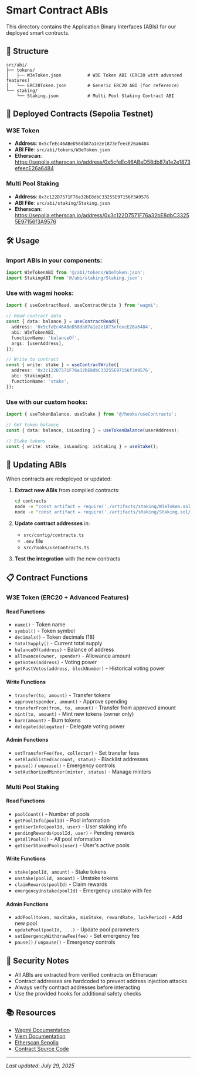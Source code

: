 # Smart Contract ABIs

This directory contains the Application Binary Interfaces (ABIs) for our deployed smart contracts.

## 📁 Structure

```
src/abi/
├── tokens/
│   ├── W3eToken.json          # W3E Token ABI (ERC20 with advanced features)
│   └── ERC20Token.json        # Generic ERC20 ABI (for reference)
└── staking/
    └── Staking.json           # Multi Pool Staking Contract ABI
```

## 🔗 Deployed Contracts (Sepolia Testnet)

### W3E Token
- **Address**: `0x5cfeEc46ABeD58db87a1e2e1873efeecE26a6484`
- **ABI File**: `src/abi/tokens/W3eToken.json`
- **Etherscan**: https://sepolia.etherscan.io/address/0x5cfeEc46ABeD58db87a1e2e1873efeecE26a6484

### Multi Pool Staking
- **Address**: `0x3c122D7571F76a32bE8dbC33255E97156f3A9576`
- **ABI File**: `src/abi/staking/Staking.json`
- **Etherscan**: https://sepolia.etherscan.io/address/0x3c122D7571F76a32bE8dbC33255E97156f3A9576

## 🛠️ Usage

### Import ABIs in your components:

```typescript
import W3eTokenABI from '@/abi/tokens/W3eToken.json';
import StakingABI from '@/abi/staking/Staking.json';
```

### Use with wagmi hooks:

```typescript
import { useContractRead, useContractWrite } from 'wagmi';

// Read contract data
const { data: balance } = useContractRead({
  address: '0x5cfeEc46ABeD58db87a1e2e1873efeecE26a6484',
  abi: W3eTokenABI,
  functionName: 'balanceOf',
  args: [userAddress],
});

// Write to contract
const { write: stake } = useContractWrite({
  address: '0x3c122D7571F76a32bE8dbC33255E97156f3A9576',
  abi: StakingABI,
  functionName: 'stake',
});
```

### Use with our custom hooks:

```typescript
import { useTokenBalance, useStake } from '@/hooks/useContracts';

// Get token balance
const { data: balance, isLoading } = useTokenBalance(userAddress);

// Stake tokens
const { write: stake, isLoading: isStaking } = useStake();
```

## 🔄 Updating ABIs

When contracts are redeployed or updated:

1. **Extract new ABIs** from compiled contracts:
   ```bash
   cd contracts
   node -e "const artifact = require('./artifacts/staking/W3eToken.sol/W3EToken.json'); console.log(JSON.stringify(artifact.abi, null, 2));" > ../src/abi/tokens/W3eToken.json
   node -e "const artifact = require('./artifacts/staking/Staking.sol/MultiPoolStaking.json'); console.log(JSON.stringify(artifact.abi, null, 2));" > ../src/abi/staking/Staking.json
   ```

2. **Update contract addresses** in:
   - `src/config/contracts.ts`
   - `.env` file
   - `src/hooks/useContracts.ts`

3. **Test the integration** with the new contracts

## 📋 Contract Functions

### W3E Token (ERC20 + Advanced Features)

#### Read Functions
- `name()` - Token name
- `symbol()` - Token symbol  
- `decimals()` - Token decimals (18)
- `totalSupply()` - Current total supply
- `balanceOf(address)` - Balance of address
- `allowance(owner, spender)` - Allowance amount
- `getVotes(address)` - Voting power
- `getPastVotes(address, blockNumber)` - Historical voting power

#### Write Functions
- `transfer(to, amount)` - Transfer tokens
- `approve(spender, amount)` - Approve spending
- `transferFrom(from, to, amount)` - Transfer from approved amount
- `mint(to, amount)` - Mint new tokens (owner only)
- `burn(amount)` - Burn tokens
- `delegate(delegatee)` - Delegate voting power

#### Admin Functions
- `setTransferFee(fee, collector)` - Set transfer fees
- `setBlacklisted(account, status)` - Blacklist addresses
- `pause()` / `unpause()` - Emergency controls
- `setAuthorizedMinter(minter, status)` - Manage minters

### Multi Pool Staking

#### Read Functions
- `poolCount()` - Number of pools
- `getPoolInfo(poolId)` - Pool information
- `getUserInfo(poolId, user)` - User staking info
- `pendingRewards(poolId, user)` - Pending rewards
- `getAllPools()` - All pool information
- `getUserStakedPools(user)` - User's active pools

#### Write Functions
- `stake(poolId, amount)` - Stake tokens
- `unstake(poolId, amount)` - Unstake tokens
- `claimRewards(poolId)` - Claim rewards
- `emergencyUnstake(poolId)` - Emergency unstake with fee

#### Admin Functions
- `addPool(token, maxStake, minStake, rewardRate, lockPeriod)` - Add new pool
- `updatePool(poolId, ...)` - Update pool parameters
- `setEmergencyWithdrawFee(fee)` - Set emergency fee
- `pause()` / `unpause()` - Emergency controls

## 🔐 Security Notes

- All ABIs are extracted from verified contracts on Etherscan
- Contract addresses are hardcoded to prevent address injection attacks
- Always verify contract addresses before interacting
- Use the provided hooks for additional safety checks

## 📚 Resources

- [Wagmi Documentation](https://wagmi.sh/)
- [Viem Documentation](https://viem.sh/)
- [Etherscan Sepolia](https://sepolia.etherscan.io/)
- [Contract Source Code](../contracts/)

---

*Last updated: July 29, 2025*